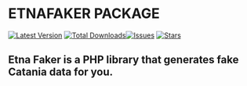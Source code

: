 # ETNAFAKER PACKAGE

[![Latest Version](https://img.shields.io/github/release/millooo94/etna-faker.svg?style=flat-square)](https://github.com/millooo94/etna-faker/releases) [![Total Downloads](https://img.shields.io/packagist/dt/millooo94http/etna-faker.svg?style=flat-square)](https://packagist.org/packages/millooo94http/etna-faker)[![Issues](https://img.shields.io/github/issues/millooo94/etna-faker.svg?style=flat-square)](https://github.com/millooo94/etna-faker/issues) [![Stars](https://img.shields.io/github/stars/millooo94/etna-faker.svg?style=flat-square)](https://github.com/millooo94/etna-faker/stargazers)

## Etna Faker is a PHP library that generates fake Catania data for you.
